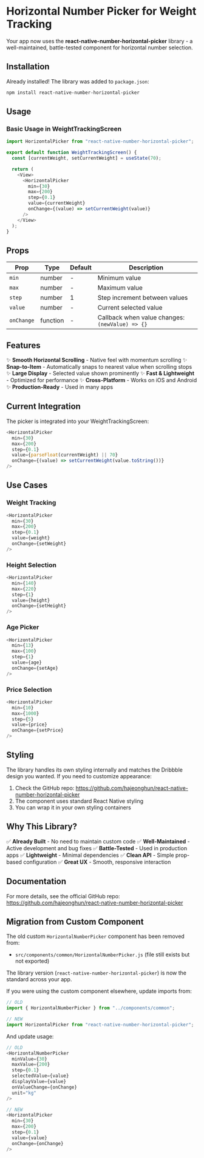 # Horizontal Number Picker for Weight Tracking

Your app now uses the **react-native-number-horizontal-picker** library - a well-maintained, battle-tested component for horizontal number selection.

## Installation

Already installed! The library was added to `package.json`:

```bash
npm install react-native-number-horizontal-picker
```

## Usage

### Basic Usage in WeightTrackingScreen

```javascript
import HorizontalPicker from "react-native-number-horizontal-picker";

export default function WeightTrackingScreen() {
  const [currentWeight, setCurrentWeight] = useState(70);

  return (
    <View>
      <HorizontalPicker
        min={30}
        max={200}
        step={0.1}
        value={currentWeight}
        onChange={(value) => setCurrentWeight(value)}
      />
    </View>
  );
}
```

## Props

| Prop | Type | Default | Description |
|------|------|---------|-------------|
| `min` | number | - | Minimum value |
| `max` | number | - | Maximum value |
| `step` | number | 1 | Step increment between values |
| `value` | number | - | Current selected value |
| `onChange` | function | - | Callback when value changes: `(newValue) => {}` |

## Features

✨ **Smooth Horizontal Scrolling** - Native feel with momentum scrolling
✨ **Snap-to-Item** - Automatically snaps to nearest value when scrolling stops
✨ **Large Display** - Selected value shown prominently
✨ **Fast & Lightweight** - Optimized for performance
✨ **Cross-Platform** - Works on iOS and Android
✨ **Production-Ready** - Used in many apps

## Current Integration

The picker is integrated into your WeightTrackingScreen:

```javascript
<HorizontalPicker
  min={30}
  max={200}
  step={0.1}
  value={parseFloat(currentWeight) || 70}
  onChange={(value) => setCurrentWeight(value.toString())}
/>
```

## Use Cases

### Weight Tracking
```javascript
<HorizontalPicker
  min={30}
  max={200}
  step={0.1}
  value={weight}
  onChange={setWeight}
/>
```

### Height Selection
```javascript
<HorizontalPicker
  min={140}
  max={220}
  step={1}
  value={height}
  onChange={setHeight}
/>
```

### Age Picker
```javascript
<HorizontalPicker
  min={13}
  max={100}
  step={1}
  value={age}
  onChange={setAge}
/>
```

### Price Selection
```javascript
<HorizontalPicker
  min={10}
  max={1000}
  step={5}
  value={price}
  onChange={setPrice}
/>
```

## Styling

The library handles its own styling internally and matches the Dribbble design you wanted. If you need to customize appearance:

1. Check the GitHub repo: https://github.com/hajeonghun/react-native-number-horizontal-picker
2. The component uses standard React Native styling
3. You can wrap it in your own styling containers

## Why This Library?

✅ **Already Built** - No need to maintain custom code
✅ **Well-Maintained** - Active development and bug fixes
✅ **Battle-Tested** - Used in production apps
✅ **Lightweight** - Minimal dependencies
✅ **Clean API** - Simple prop-based configuration
✅ **Great UX** - Smooth, responsive interaction

## Documentation

For more details, see the official GitHub repo:
https://github.com/hajeonghun/react-native-number-horizontal-picker

## Migration from Custom Component

The old custom `HorizontalNumberPicker` component has been removed from:
- `src/components/common/HorizontalNumberPicker.js` (file still exists but not exported)

The library version (`react-native-number-horizontal-picker`) is now the standard across your app.

If you were using the custom component elsewhere, update imports from:
```javascript
// OLD
import { HorizontalNumberPicker } from "../components/common";

// NEW
import HorizontalPicker from "react-native-number-horizontal-picker";
```

And update usage:
```javascript
// OLD
<HorizontalNumberPicker
  minValue={30}
  maxValue={200}
  step={0.1}
  selectedValue={value}
  displayValue={value}
  onValueChange={onChange}
  unit="kg"
/>

// NEW
<HorizontalPicker
  min={30}
  max={200}
  step={0.1}
  value={value}
  onChange={onChange}
/>
```
